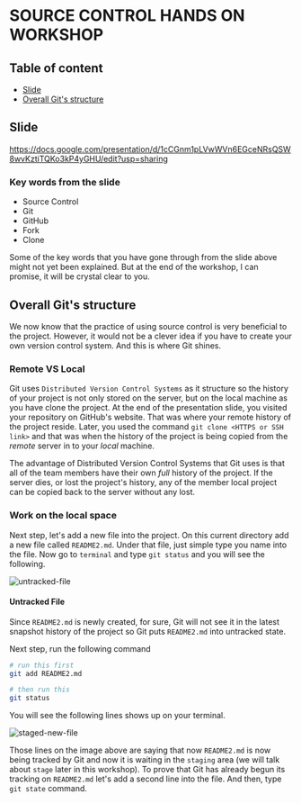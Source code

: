 # SOURCE CONTROL HANDS ON WORKSHOP

## Table of content

* [Slide](#Slide)
* [Overall Git's structure](#Overall-Git's-structure)

## Slide
https://docs.google.com/presentation/d/1cCGnm1pLVwWVn6EGceNRsQSW8wvKztiTQKo3kP4yGHU/edit?usp=sharing

### Key words from the slide
* Source Control
* Git
* GitHub
* Fork
* Clone

Some of the key words that you have gone through from the slide above might not yet been explained. But at the end of the workshop, I can promise, it will be crystal clear to you.

## Overall Git's structure
We now know that the practice of using source control is very beneficial to the project. However, it would not be a clever idea if you have to create your own version control system. And this is where Git shines.

### Remote VS Local
Git uses `Distributed Version Control Systems` as it structure so the history of your project is not only stored on the server, but on the local machine as you have clone the project. At the end of the presentation slide, you visited your repository on GitHub's website. That was where your remote history of the project reside. Later, you used the command `git clone <HTTPS or SSH link>` and that was when the history of the project is being copied from the *remote* server in to your *local* machine.

The advantage of Distributed Version Control Systems that Git uses is that all of the team members have their own *full* history of the project. If the server dies, or lost the project's history, any of the member local project can be copied back to the server without any lost. 

### Work on the local space
Next step, let's add a new file into the project. On this current directory add a new file called `README2.md`. Under that file, just simple type you name into the file. Now go to `terminal` and type `git status` and you will see the following.

![untracked-file](https://user-images.githubusercontent.com/11821799/51422310-00684080-1bdf-11e9-8285-59fdedd4425e.png)

#### Untracked File

Since `README2.md` is newly created, for sure, Git will not see it in the latest snapshot history of the project so Git puts `README2.md` into untracked state.

Next step, run the following command
```sh
# run this first
git add README2.md

# then run this
git status
```

You will see the following lines shows up on your terminal.

![staged-new-file](https://user-images.githubusercontent.com/11821799/51422528-af5a4b80-1be2-11e9-8f68-2d474131a242.png)

Those lines on the image above are saying that now `README2.md` is now being tracked by Git and now it is waiting in the `staging` area (we will talk about `stage` later in this workshop). To prove that Git has already begun its tracking on `README2.md` let's add a second line into the file. And then, type `git state` command.

